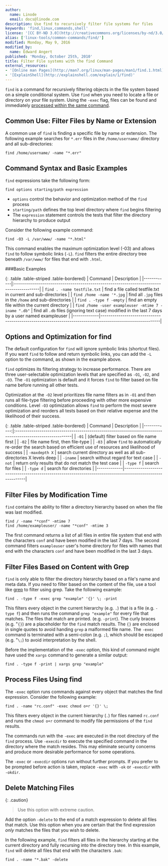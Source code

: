 ```yaml
---
author:
  name: Linode
  email: docs@linode.com
description: Use find to recursively filter file systems for files
keywords: 'find,linux,commands,shell'
license: '[CC BY-ND 3.0](http://creativecommons.org/licenses/by-nd/3.0/us/)'
alias: ['linux-tools/common-commands/find/']
modified: Monday, May 9, 2016
modified_by: 
  name: Edward Angert
published: 'Monday, October 25th, 2010'
title: Filter File systems with the find Command
external_resources:
- '[Online man Pages](http://man7.org/linux/man-pages/man1/find.1.html)'
- '[ExplainShell](http://explainshell.com/explain/1/find)'
---
```


`find` is a command for recursively filtering objects in the file system based on a simple conditional system. Use `find` when you need to locate a file or directory on your file system. Using the `-exec` flag, files can be found and immediately [processed within the same command](#process-files-using-find).

## Common Use: Filter Files by Name or Extension
A common use of `find` is finding a specific file by name or extension.
The following example searches for `*.err` files in the `/home/username/` directory and all sub-directories:

    find /home/username/ -name "*.err" 

## Command Syntax and Basic Examples

`find` expressions take the following form:

    find options starting/path expression

* `options` control the behavior and optimization method of the `find` process
* `starting/path` defines the top level directory where `find` begins filtering
* The `expression` statement controls the tests that filter the directory hierarchy to produce output

Consider the following example command:

    find -O3 -L /var/www/ -name "*.html"

This command enables the maximum optimization level (-03) and allows `find` to follow symbolic links (`-L`). `find` filters the entire directory tree beneath `/var/www/` for files that end with `.html`.

###Basic Examples

{: .table .table-striped .table-bordered}
| Command     | Description                                                                              |
|------------|:------------------------------------------------------------------------------------------|
| `find . -name testfile.txt` | find a file called testfile.txt in current and sub-directories           |
| `find /home -name '*.jpg`       | find all `.jpg` files in the `/home` and sub-directories         |
| `find . -type f -empty` | find an empty file within the current directory |
| `find /home -user exampleuser -mtime 7 -iname ".db"` | find all `.db` files (ignoring text case) modified in the last 7 days by a user named exampleuser  |
|-------------|-----------------------------------------------------------------------------------------------------------|

    
## Options and Optimization for find

The default configuration for `find` will ignore symbolic links (shortcut files). If you want `find` to follow and return symbolic links, you can add the `-L` option to the command, as shown in the example above.

`find` optimizes its filtering strategy to increase performance. There are three user-selectable optimization levels that are specified as `-O1`, `-O2`, and `-O3`. The `-O1` optimization is default and it forces `find` to filter based on file name before running all other tests.

Optimization at the `-O2` level prioritizes file name filters as in `-O1` and then runs all file-type filtering before proceeding with other more expensive conditions. Level `-O3` optimization allows `find` to perform the most severe optimization and reorders all tests based on their relative expense and the likelihood of their success.

{: .table .table-striped .table-bordered}
| Command     | Description                                                                                               |
|------------:|:----------------------------------------------------------------------------------------------------------|
| `-01`       | (default) filter based on file name first                                                                 |
| `-02`       | file name first, then file-type                                                                           |
| `-03`       | allow `find` to automatically re-order the search based on efficient use of resources and likelihood of success |
| `-maxdepth X` | search current directory as well as all sub-directories X levels deep                                   |
| `-iname`    | search without regard for text case                                                                       |
| `-not`      | return only results that do not match the test case                                                       |
| `-type f`   | search for files                               |
| `-type d`   | search for directories                               |
|-------------|-----------------------------------------------------------------------------------------------------------|

## Filter Files by Modification Time

`find` contains the ability to filter a directory hierarchy based on when the file was last modified.

    find / -name "*conf" -mtime 7
    find /home/exampleuser/ -name "*conf" -mtime 3

The first command returns a list of all files in entire file system that end with the characters `conf` and have been modified in the last 7 days. The second command filters `exampleuser` user's home directory for files with names that end with the characters `conf` and have been modified in the last 3 days.

## Filter Files Based on Content with Grep

`find` is only able to filter the directory hierarchy based on a file's name and meta data. If you need to filter based on the content of the file, use a tool like [grep](/docs/tools-reference/search-and-filter-text-with-grep) to filter using grep. Take the following example:

    find . -type f -exec grep "example" '{}' \; -print

This filters every object in the current hierarchy (e.g. `.`) that is a file (e.g. `-type f`) and then runs the command `grep "example"` for every file that matches. The files that match are printed. (e.g. `-print`). The curly braces (e.g. "`{}`) are a placeholder for the `find` match results. The `{}` are enclosed in single quotes to avoid handing `grep` a malformed file name. The `-exec` command is terminated with a semi-colon (e.g. `;`), which should be escaped (e.g. "`\;`) to avoid interpretation by the shell.

Before the implementation of the `-exec` option, this kind of command might have used the `xargs` command to generate a similar output:

    find . -type f -print | xargs grep "example"

## Process Files Using find

The `-exec` option runs commands against every object that matches the find expression. Consider the following example:

    find . -name "rc.conf" -exec chmod o+r '{}' \;

This filters every object in the current hierarchy (`.`) for files named `rc.conf` and runs the `chmod o+r` command to modify file permissions of the `find` results.

The commands run with the `-exec` are executed in the root directory of the `find` process. Use `-execdir` to execute the specified command in the directory where the match resides. This may eliminate security concerns and produce more desirable performance for some operations.

The `-exec` or `-execdir` options run without further prompts. If you prefer to be prompted before action is taken, replace `-exec` with `-ok` or `-execdir` with `-okdir`.

## Delete Matching Files

{: .caution}
>
>Use this option with extreme caution.

Add the option `-delete` to the end of a match expression to delete all files that match. Use this option when you are certain that the find expression *only* matches the files that you wish to delete.

In the following example, `find` filters all files in the hierarchy starting at the current directory and fully recursing into the directory tree. In this example, `find` will delete all files that end with the characters `.bak`:

    find . -name "*.bak" -delete
